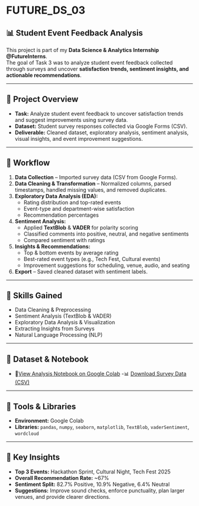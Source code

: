 # FUTURE_DS_03
## 📊 Student Event Feedback Analysis 

This project is part of my **Data Science & Analytics Internship @FutureInterns**.  
The goal of Task 3 was to analyze student event feedback collected through surveys and uncover **satisfaction trends, sentiment insights, and actionable recommendations**.  

---

## 🔹 Project Overview  
- **Task:** Analyze student event feedback to uncover satisfaction trends and suggest improvements using survey data.  
- **Dataset:** Student survey responses collected via Google Forms (CSV).  
- **Deliverable:** Cleaned dataset, exploratory analysis, sentiment analysis, visual insights, and event improvement suggestions.  

---

## 🔹 Workflow  
1. **Data Collection** – Imported survey data (CSV from Google Forms).  
2. **Data Cleaning & Transformation** – Normalized columns, parsed timestamps, handled missing values, and removed duplicates.  
3. **Exploratory Data Analysis (EDA):**  
   - Rating distribution and top-rated events  
   - Event-type and department-wise satisfaction  
   - Recommendation percentages  
4. **Sentiment Analysis:**  
   - Applied **TextBlob** & **VADER** for polarity scoring  
   - Classified comments into positive, neutral, and negative sentiments  
   - Compared sentiment with ratings  
5. **Insights & Recommendations:**  
   - Top & bottom events by average rating  
   - Best-rated event types (e.g., Tech Fest, Cultural events)  
   - Improvement suggestions for scheduling, venue, audio, and seating  
6. **Export** – Saved cleaned dataset with sentiment labels.  

---

## 🔹 Skills Gained  
- Data Cleaning & Preprocessing  
- Sentiment Analysis (TextBlob & VADER)  
- Exploratory Data Analysis & Visualization  
- Extracting Insights from Surveys  
- Natural Language Processing (NLP)  

---

## 📂 Dataset & Notebook  
- 📑[View Analysis Notebook on Google Colab]()
-📊 [Download Survey Data (CSV)](./data/student_feedback.csv)  
---    

## 🔹 Tools & Libraries  
- **Environment:** Google Colab  
- **Libraries:** `pandas`, `numpy`, `seaborn`, `matplotlib`, `TextBlob`, `vaderSentiment`, `wordcloud`  

---

## 🚀 Key Insights  
- **Top 3 Events:** Hackathon Sprint, Cultural Night, Tech Fest 2025  
- **Overall Recommendation Rate:** ~67%  
- **Sentiment Split:** 82.7% Positive, 10.9% Negative, 6.4% Neutral  
- **Suggestions:** Improve sound checks, enforce punctuality, plan larger venues, and provide clearer directions.  
